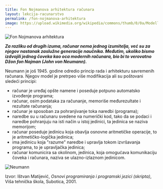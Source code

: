 ```yaml
---
title: Fon Nojmanova arhitektura računara
layout: lekcija-racunarstvo
permalink: /fon-nojmanova-arhitektura
image: https://upload.wikimedia.org/wikipedia/commons/thumb/0/0a/Modellrechenautomat_TH_Dresden_1958_TSD.jpg/1024px-Modellrechenautomat_TH_Dresden_1958_TSD.jpg
---
```


![Fon Nojmanova arhitektura]({{page.image}})

***Za razliku od drugih izuma, računar nema jednog izumitelja, već su za njegov nastanak zaslužne generacije naučnika. Međutim, ukoliko bismo izdvojili jednog čoveka kao oca modernih računara, bio bi to verovatno Džon fon Nojman (*John von Neumann*).***

Neumann je još 1945. godine odredio princip rada i arhitekturu savremenih računara. Njegov model je pretrpeo više modifikacija ali su poštovani sledeći principi:

* računar je uređaj opšte namene i poseduje potpuno automatsko izvođenje programa;
* računar, osim podataka za računanje, memoriše međurezultate i rezultate računanja;
* računar je sposoban za pohranjivanje toka naredbi (programa);
* naredbe su u računaru svedene na numerički kod, tako da se podaci i naredbe pohranjuju na isti način u istoj jedinici, ta jedinica se naziva memorijom;
* računar poseduje jedinicu koja obavlja osnovne aritmetičke operacije, to je aritmetičko-logička jedinica;
* ima jedinicu koja "razume" naredbe i upravlja tokom izvršavanja programa, to je upravljačka jedinica;
* računar komunicira sa okolinom, jedinica, koja omogućava komunikaciju čoveka i računara, naziva se ulazno-izlaznom jedinicom.

![Neumann](https://upload.wikimedia.org/wikipedia/commons/e/e8/NJ-Lehmann-1967.gif)

Izvor: Ištvan Matijević, *Osnovi programiranja i programski jezici (skripta)*, Viša tehnička škola, Subotica, 2001.
